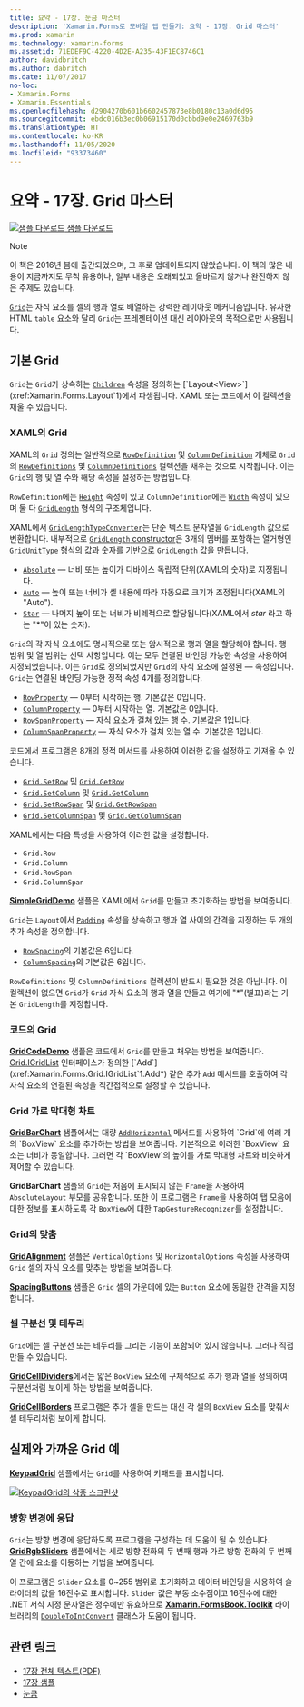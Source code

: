 ```yaml
---
title: 요약 - 17장. 눈금 마스터
description: 'Xamarin.Forms로 모바일 앱 만들기: 요약 - 17장. Grid 마스터'
ms.prod: xamarin
ms.technology: xamarin-forms
ms.assetid: 71EDEF9C-4220-4D2E-A235-43F1EC8746C1
author: davidbritch
ms.author: dabritch
ms.date: 11/07/2017
no-loc:
- Xamarin.Forms
- Xamarin.Essentials
ms.openlocfilehash: d2904270b601b6602457873e8b0180c13a0d6d95
ms.sourcegitcommit: ebdc016b3ec0b06915170d0cbbd9e0e2469763b9
ms.translationtype: HT
ms.contentlocale: ko-KR
ms.lasthandoff: 11/05/2020
ms.locfileid: "93373460"
---
```

# <a name="summary-of-chapter-17-mastering-the-grid"></a>요약 - 17장. Grid 마스터

[![샘플 다운로드](~/media/shared/download.png) 샘플 다운로드](https://github.com/xamarin/xamarin-forms-book-samples/tree/master/Chapter17)

> [!NOTE]
> 이 책은 2016년 봄에 출간되었으며, 그 후로 업데이트되지 않았습니다. 이 책의 많은 내용이 지금까지도 무척 유용하나, 일부 내용은 오래되었고 올바르지 않거나 완전하지 않은 주제도 있습니다.

[`Grid`](xref:Xamarin.Forms.Grid)는 자식 요소를 셀의 행과 열로 배열하는 강력한 레이아웃 메커니즘입니다. 유사한 HTML `table` 요소와 달리 `Grid`는 프레젠테이션 대신 레이아웃의 목적으로만 사용됩니다.

## <a name="the-basic-grid"></a>기본 Grid

`Grid`는 `Grid`가 상속하는 [`Children`](xref:Xamarin.Forms.Layout`1.Children) 속성을 정의하는 [`Layout<View>`](xref:Xamarin.Forms.Layout`1)에서 파생됩니다. XAML 또는 코드에서 이 컬렉션을 채울 수 있습니다.

### <a name="the-grid-in-xaml"></a>XAML의 Grid

XAML의 `Grid` 정의는 일반적으로 [`RowDefinition`](xref:Xamarin.Forms.RowDefinition) 및 [`ColumnDefinition`](xref:Xamarin.Forms.ColumnDefinition) 개체로 `Grid`의 [`RowDefinitions`](xref:Xamarin.Forms.Grid.RowDefinitions) 및 [`ColumnDefinitions`](xref:Xamarin.Forms.Grid.ColumnDefinitions) 컬렉션을 채우는 것으로 시작됩니다. 이는 `Grid`의 행 및 열 수와 해당 속성을 설정하는 방법입니다.

`RowDefinition`에는 [`Height`](xref:Xamarin.Forms.RowDefinition.Height) 속성이 있고 `ColumnDefinition`에는 [`Width`](xref:Xamarin.Forms.ColumnDefinition.Width) 속성이 있으며 둘 다 [`GridLength`](xref:Xamarin.Forms.GridLength) 형식의 구조체입니다.

XAML에서 [`GridLengthTypeConverter`](xref:Xamarin.Forms.GridLengthTypeConverter)는 단순 텍스트 문자열을 `GridLength` 값으로 변환합니다. 내부적으로 [`GridLength` constructor](xref:Xamarin.Forms.GridLength.%23ctor(System.Double,Xamarin.Forms.GridUnitType))은 3개의 멤버를 포함하는 열거형인 [`GridUnitType`](xref:Xamarin.Forms.GridUnitType) 형식의 값과 숫자를 기반으로 `GridLength` 값을 만듭니다.

- [`Absolute`](xref:Xamarin.Forms.GridUnitType.Absolute) &mdash; 너비 또는 높이가 디바이스 독립적 단위(XAML의 숫자)로 지정됩니다.
- [`Auto`](xref:Xamarin.Forms.GridUnitType.Auto) &mdash; 높이 또는 너비가 셀 내용에 따라 자동으로 크기가 조정됩니다(XAML의 "Auto").
- [`Star`](xref:Xamarin.Forms.GridUnitType.Star) &mdash; 나머지 높이 또는 너비가 비례적으로 할당됩니다(XAML에서 *star* 라고 하는 "\*"이 있는 숫자).

`Grid`의 각 자식 요소에도 명시적으로 또는 암시적으로 행과 열을 할당해야 합니다. 행 범위 및 열 범위는 선택 사항입니다. 이는 모두 연결된 바인딩 가능한 속성을 사용하여 지정되었습니다. 이는 `Grid`로 정의되었지만 `Grid`의 자식 요소에 설정된 &mdash; 속성입니다. `Grid`는 연결된 바인딩 가능한 정적 속성 4개를 정의합니다.

- [`RowProperty`](xref:Xamarin.Forms.Grid.RowProperty) &mdash; 0부터 시작하는 행. 기본값은 0입니다.
- [`ColumnProperty`](xref:Xamarin.Forms.Grid.ColumnProperty) &mdash; 0부터 시작하는 열. 기본값은 0입니다.
- [`RowSpanProperty`](xref:Xamarin.Forms.Grid.RowSpanProperty) &mdash; 자식 요소가 걸쳐 있는 행 수. 기본값은 1입니다.
- [`ColumnSpanProperty`](xref:Xamarin.Forms.Grid.ColumnSpanProperty) &mdash; 자식 요소가 걸쳐 있는 열 수. 기본값은 1입니다.

코드에서 프로그램은 8개의 정적 메서드를 사용하여 이러한 값을 설정하고 가져올 수 있습니다.

- [`Grid.SetRow`](xref:Xamarin.Forms.Grid.SetRow(Xamarin.Forms.BindableObject,System.Int32)) 및 [`Grid.GetRow`](xref:Xamarin.Forms.Grid.GetRow(Xamarin.Forms.BindableObject))
- [`Grid.SetColumn`](xref:Xamarin.Forms.Grid.SetColumn(Xamarin.Forms.BindableObject,System.Int32)) 및 [`Grid.GetColumn`](xref:Xamarin.Forms.Grid.GetColumn(Xamarin.Forms.BindableObject))
- [`Grid.SetRowSpan`](xref:Xamarin.Forms.Grid.SetRowSpan(Xamarin.Forms.BindableObject,System.Int32)) 및 [`Grid.GetRowSpan`](xref:Xamarin.Forms.Grid.GetRowSpan(Xamarin.Forms.BindableObject))
- [`Grid.SetColumnSpan`](xref:Xamarin.Forms.Grid.SetColumnSpan(Xamarin.Forms.BindableObject,System.Int32)) 및 [`Grid.GetColumnSpan`](xref:Xamarin.Forms.Grid.GetColumnSpan(Xamarin.Forms.BindableObject))

XAML에서는 다음 특성을 사용하여 이러한 값을 설정합니다.

- `Grid.Row`
- `Grid.Column`
- `Grid.RowSpan`
- `Grid.ColumnSpan`

[**SimpleGridDemo**](https://github.com/xamarin/xamarin-forms-book-samples/tree/master/Chapter17/SimpleGridDemo) 샘플은 XAML에서 `Grid`를 만들고 초기화하는 방법을 보여줍니다.

`Grid`는 `Layout`에서 [`Padding`](xref:Xamarin.Forms.Layout.Padding) 속성을 상속하고 행과 열 사이의 간격을 지정하는 두 개의 추가 속성을 정의합니다.

- [`RowSpacing`](xref:Xamarin.Forms.Grid.RowSpacing)의 기본값은 6입니다.
- [`ColumnSpacing`](xref:Xamarin.Forms.Grid.ColumnSpacing)의 기본값은 6입니다.

`RowDefinitions` 및 `ColumnDefinitions` 컬렉션이 반드시 필요한 것은 아닙니다. 이 컬렉션이 없으면 `Grid`가 `Grid` 자식 요소의 행과 열을 만들고 여기에 "\*"(별표)라는 기본 `GridLength`를 지정합니다.

### <a name="the-grid-in-code"></a>코드의 Grid

[**GridCodeDemo**](https://github.com/xamarin/xamarin-forms-book-samples/tree/master/Chapter17/GridCodeDemo) 샘플은 코드에서 `Grid`를 만들고 채우는 방법을 보여줍니다. [Grid.IGridList<T>](xref:Xamarin.Forms.Grid.IGridList`1) 인터페이스가 정의한 [`Add`](xref:Xamarin.Forms.Grid.IGridList`1.Add*) 같은 추가 `Add` 메서드를 호출하여 각 자식 요소의 연결된 속성을 직간접적으로 설정할 수 있습니다.

### <a name="the-grid-bar-chart"></a>Grid 가로 막대형 차트

[**GridBarChart**](https://github.com/xamarin/xamarin-forms-book-samples/tree/master/Chapter17/GridBarChart) 샘플에서는 대량 [`AddHorizontal`](xref:Xamarin.Forms.Grid.IGridList`1.AddHorizontal*) 메서드를 사용하여 `Grid`에 여러 개의 `BoxView` 요소를 추가하는 방법을 보여줍니다. 기본적으로 이러한 `BoxView` 요소는 너비가 동일합니다. 그러면 각 `BoxView`의 높이를 가로 막대형 차트와 비슷하게 제어할 수 있습니다.

**GridBarChart** 샘플의 `Grid`는 처음에 표시되지 않는 `Frame`을 사용하여 `AbsoluteLayout` 부모를 공유합니다. 또한 이 프로그램은 `Frame`을 사용하여 탭 모음에 대한 정보를 표시하도록 각 `BoxView`에 대한 `TapGestureRecognizer`를 설정합니다.

### <a name="alignment-in-the-grid"></a>Grid의 맞춤

[**GridAlignment**](https://github.com/xamarin/xamarin-forms-book-samples/tree/master/Chapter17/GridAlignment) 샘플은 `VerticalOptions` 및 `HorizontalOptions` 속성을 사용하여 `Grid` 셀의 자식 요소를 맞추는 방법을 보여줍니다.

[**SpacingButtons**](https://github.com/xamarin/xamarin-forms-book-samples/tree/master/Chapter17/SpacingButtons) 샘플은 `Grid` 셀의 가운데에 있는 `Button` 요소에 동일한 간격을 지정합니다.

### <a name="cell-dividers-and-borders"></a>셀 구분선 및 테두리

`Grid`에는 셀 구분선 또는 테두리를 그리는 기능이 포함되어 있지 않습니다. 그러나 직접 만들 수 있습니다.

[**GridCellDividers**](https://github.com/xamarin/xamarin-forms-book-samples/tree/master/Chapter17/GridCellDividers)에서는 얇은 `BoxView` 요소에 구체적으로 추가 행과 열을 정의하여 구분선처럼 보이게 하는 방법을 보여줍니다.

[**GridCellBorders**](https://github.com/xamarin/xamarin-forms-book-samples/tree/master/Chapter17/GridCellBorders) 프로그램은 추가 셀을 만드는 대신 각 셀의 `BoxView` 요소를 맞춰서 셀 테두리처럼 보이게 합니다.

## <a name="almost-real-life-grid-examples"></a>실제와 가까운 Grid 예

[**KeypadGrid**](https://github.com/xamarin/xamarin-forms-book-samples/tree/master/Chapter17/KeypadGrid) 샘플에서는 `Grid`를 사용하여 키패드를 표시합니다.

[![KeypadGrid의 삼중 스크린샷](images/ch17fg12-small.png "키패드 그리드")](images/ch17fg12-large.png#lightbox "키패드 그리드")

### <a name="responding-to-orientation-changes"></a>방향 변경에 응답

`Grid`는 방향 변경에 응답하도록 프로그램을 구성하는 데 도움이 될 수 있습니다. [**GridRgbSliders**](https://github.com/xamarin/xamarin-forms-book-samples/tree/master/Chapter17/GridRgbSliders) 샘플에서는 세로 방향 전화의 두 번째 행과 가로 방향 전화의 두 번째 열 간에 요소를 이동하는 기법을 보여줍니다.

이 프로그램은 `Slider` 요소를 0~255 범위로 초기화하고 데이터 바인딩을 사용하여 슬라이더의 값을 16진수로 표시합니다. `Slider` 값은 부동 소수점이고 16진수에 대한 .NET 서식 지정 문자열은 정수에만 유효하므로 [ **Xamarin.FormsBook.Toolkit**](https://github.com/xamarin/xamarin-forms-book-samples/tree/master/Libraries/Xamarin.FormsBook.Toolkit) 라이브러리의 [`DoubleToIntConvert`](https://github.com/xamarin/xamarin-forms-book-samples/blob/master/Libraries/Xamarin.FormsBook.Toolkit/Xamarin.FormsBook.Toolkit/DoubleToIntConverter.cs) 클래스가 도움이 됩니다.

## <a name="related-links"></a>관련 링크

- [17장 전체 텍스트(PDF)](https://download.xamarin.com/developer/xamarin-forms-book/XamarinFormsBook-Ch17-Apr2016.pdf)
- [17장 샘플](https://github.com/xamarin/xamarin-forms-book-samples/tree/master/Chapter17)
- [눈금](~/xamarin-forms/user-interface/layouts/grid.md)
